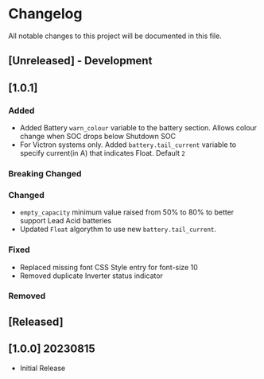 
# Changelog
All notable changes to this project will be documented in this file.

## [Unreleased] - Development

## [1.0.1]
### Added
- Added Battery `warn_colour` variable to the battery section. Allows colour change when SOC drops below Shutdown SOC
- For Victron systems only. Added `battery.tail_current` variable to specify current(in A) that indicates Float. Default `2`

### Breaking Changed

### Changed
- `empty_capacity` minimum value raised from 50% to 80% to better support Lead Acid batteries
- Updated `Float` algorythm to use new `battery.tail_current`.

### Fixed
- Replaced missing font CSS Style entry for font-size 10
- Removed duplicate Inverter status indicator

### Removed


## [Released]

## [1.0.0] 20230815
- Initial Release
